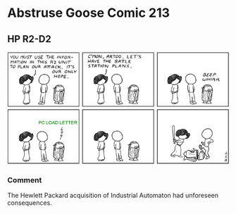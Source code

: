# Abstruse Goose Comic 213
## HP R2-D2

![image](comics/HP_astromech_droid_model_R2_D2.png)
### Comment
The Hewlett Packard acquisition of Industrial Automaton had unforeseen consequences.
